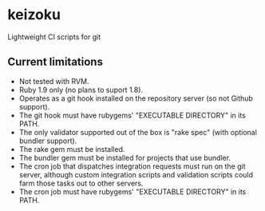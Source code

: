keizoku
=======

Lightweight CI scripts for git

Current limitations
-------------------

* Not tested with RVM.
* Ruby 1.9 only (no plans to suport 1.8).
* Operates as a git hook installed on the repository server (so not Github
  support).
* The git hook must have rubygems' "EXECUTABLE DIRECTORY" in its PATH.
* The only validator supported out of the box is "rake spec" (with optional
  bundler support).
* The rake gem must be installed.
* The bundler gem must be installed for projects that use bundler.
* The cron job that dispatches integration requests must run on the git server,
  although custom integration scripts and validation scripts could farm those
  tasks out to other servers.
* The cron job must have rubygems' "EXECUTABLE DIRECTORY" in its PATH.

